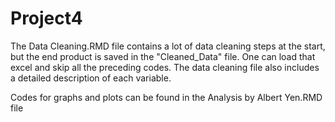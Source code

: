 # Project4

The Data Cleaning.RMD file contains a lot of data cleaning steps at the start, but the end product is saved in the "Cleaned_Data" file. One can load that excel and skip all the preceding codes. The data cleaning file also includes a detailed description of each variable. 

Codes for graphs and plots can be found in the Analysis by Albert Yen.RMD file
